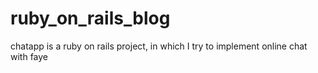 ruby_on_rails_blog
==================

chatapp is a ruby on rails project, in which I try to implement online chat with faye
